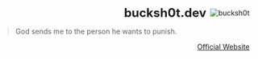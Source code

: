 <p align="right" style="display: flex; align-items: center; justify-content: flex-end; gap: 8px;">
  <span style="font-size: 24px; font-weight: bold;">bucksh0t.dev</span>
  <img src="https://komarev.com/ghpvc/?username=bucksh0tdev&color=blueviolet&style=flat" alt="bucksh0t" />
</p>

<blockquote>
  God sends me to the person he wants to punish.
</blockquote>

<p align="right">
  <a href="https://bucksh0t.dev">Official Website</a>
</p>